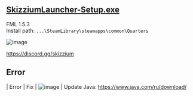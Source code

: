 ## [SkizziumLauncher-Setup.exe](https://files.skizzium.com/launcher/SkizziumLauncher-Setup.exe)
FML 1.5.3
<br>
Install path: `...\SteamLibrary\steamapps\common\Quarters`

![image](https://user-images.githubusercontent.com/87380272/148216855-063e2ceb-9dce-4e51-b9a7-a7b37226fe7e.png)

https://discord.gg/skizzium

## Error
| Error | Fix
| ![image](https://user-images.githubusercontent.com/87380272/152193209-e6e57e69-4515-4ab1-8e0c-d4adf95e3ccb.png) | Update Java: https://www.java.com/ru/download/
